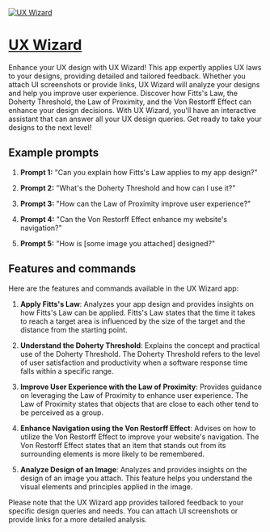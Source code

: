 [![UX Wizard](https://files.oaiusercontent.com/file-UTuhZgKoq0UkARo4tulkglGh?se=2123-10-17T10%3A27%3A42Z&sp=r&sv=2021-08-06&sr=b&rscc=max-age%3D31536000%2C%20immutable&rscd=attachment%3B%20filename%3D92efffd9-7df3-44ae-8725-028bfc062d43.png&sig=Yk3WyUlg5FtKIT3ytVVIBytn0eJasDPNnQwuhO470Cs%3D)](https://chat.openai.com/g/g-nmrcxB5Hd-ux-wizard)

# [UX Wizard](https://chat.openai.com/g/g-nmrcxB5Hd-ux-wizard)

Enhance your UX design with UX Wizard! This app expertly applies UX laws to your designs, providing detailed and tailored feedback. Whether you attach UI screenshots or provide links, UX Wizard will analyze your designs and help you improve user experience. Discover how Fitts's Law, the Doherty Threshold, the Law of Proximity, and the Von Restorff Effect can enhance your design decisions. With UX Wizard, you'll have an interactive assistant that can answer all your UX design queries. Get ready to take your designs to the next level!

## Example prompts

1. **Prompt 1:** "Can you explain how Fitts's Law applies to my app design?"

2. **Prompt 2:** "What's the Doherty Threshold and how can I use it?"

3. **Prompt 3:** "How can the Law of Proximity improve user experience?"

4. **Prompt 4:** "Can the Von Restorff Effect enhance my website's navigation?"

5. **Prompt 5:** "How is [some image you attached] designed?"

## Features and commands

Here are the features and commands available in the UX Wizard app:

1. **Apply Fitts's Law**: Analyzes your app design and provides insights on how Fitts's Law can be applied. Fitts's Law states that the time it takes to reach a target area is influenced by the size of the target and the distance from the starting point.

2. **Understand the Doherty Threshold**: Explains the concept and practical use of the Doherty Threshold. The Doherty Threshold refers to the level of user satisfaction and productivity when a software response time falls within a specific range.

3. **Improve User Experience with the Law of Proximity**: Provides guidance on leveraging the Law of Proximity to enhance user experience. The Law of Proximity states that objects that are close to each other tend to be perceived as a group.

4. **Enhance Navigation using the Von Restorff Effect**: Advises on how to utilize the Von Restorff Effect to improve your website's navigation. The Von Restorff Effect states that an item that stands out from its surrounding elements is more likely to be remembered.

5. **Analyze Design of an Image**: Analyzes and provides insights on the design of an image you attach. This feature helps you understand the visual elements and principles applied in the image.

Please note that the UX Wizard app provides tailored feedback to your specific design queries and needs. You can attach UI screenshots or provide links for a more detailed analysis.